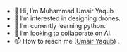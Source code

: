 - 👋 Hi, I’m Muhammad Umair Yaqub
- 👀 I’m interested in designing drones.
- 🌱 I’m currently learning python.
- 💞️ I’m looking to collaborate on AI.
- 📫 How to reach me ([Umair Yaqub](https://github.com/Umair-Yaqub)) .
